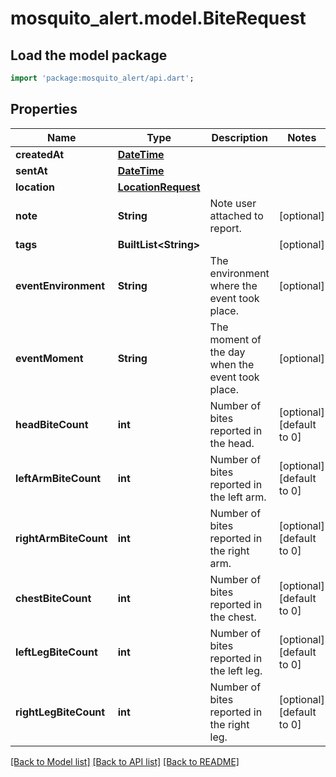 # mosquito_alert.model.BiteRequest

## Load the model package
```dart
import 'package:mosquito_alert/api.dart';
```

## Properties
Name | Type | Description | Notes
------------ | ------------- | ------------- | -------------
**createdAt** | [**DateTime**](DateTime.md) |  | 
**sentAt** | [**DateTime**](DateTime.md) |  | 
**location** | [**LocationRequest**](LocationRequest.md) |  | 
**note** | **String** | Note user attached to report. | [optional] 
**tags** | **BuiltList&lt;String&gt;** |  | [optional] 
**eventEnvironment** | **String** | The environment where the event took place. | [optional] 
**eventMoment** | **String** | The moment of the day when the event took place. | [optional] 
**headBiteCount** | **int** | Number of bites reported in the head. | [optional] [default to 0]
**leftArmBiteCount** | **int** | Number of bites reported in the left arm. | [optional] [default to 0]
**rightArmBiteCount** | **int** | Number of bites reported in the right arm. | [optional] [default to 0]
**chestBiteCount** | **int** | Number of bites reported in the chest. | [optional] [default to 0]
**leftLegBiteCount** | **int** | Number of bites reported in the left leg. | [optional] [default to 0]
**rightLegBiteCount** | **int** | Number of bites reported in the right leg. | [optional] [default to 0]

[[Back to Model list]](../README.md#documentation-for-models) [[Back to API list]](../README.md#documentation-for-api-endpoints) [[Back to README]](../README.md)


